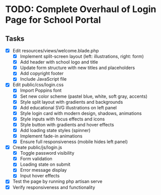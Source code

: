 # TODO: Complete Overhaul of Login Page for School Portal

## Tasks
- [x] Edit resources/views/welcome.blade.php
  - [x] Implement split-screen layout (left: illustrations, right: form)
  - [x] Add header with school logo and title
  - [x] Update form structure with new titles and placeholders
  - [x] Add copyright footer
  - [x] Include JavaScript file
- [x] Edit public/css/login.css
  - [x] Import Poppins font
  - [x] Set new color scheme (pastel blue, white, soft gray, accents)
  - [x] Style split layout with gradients and backgrounds
  - [x] Add educational SVG illustrations on left panel
  - [x] Style login card with modern design, shadows, animations
  - [x] Style inputs with focus effects and icons
  - [x] Style button with gradients and hover effects
  - [x] Add loading state styles (spinner)
  - [x] Implement fade-in animations
  - [x] Ensure full responsiveness (mobile hides left panel)
- [x] Create public/js/login.js
  - [x] Toggle password visibility
  - [x] Form validation
  - [x] Loading state on submit
  - [x] Error message display
  - [x] Input hover effects
- [x] Test the page by running php artisan serve
- [x] Verify responsiveness and functionality
